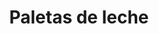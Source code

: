 ---
title: "Paletas de leche"
description: "Fresa, chocolate, vainilla, galleta oreo, nescafé, arroz con leche, queso, nuez, fresas con crema y chicle son nuestros varios y deliciosos sabores de paletas de leche, cualquier sabor que escoja es tan delicioso que se querrá llevar todas las paleta, son hechas con amor y con productos de exelente calidad, siguiendo todos los procesos de higiene y sanidad, nuestros varios y deliciosos sabores lo están esperando, haga su compra ya."
picture: blog2.jpg

label_default: "Leche" 
label_primary: "paletas de leche"
label_success: 
label_info: "delicioso"
label_warning: "varios sabores"
label_danger: 
---